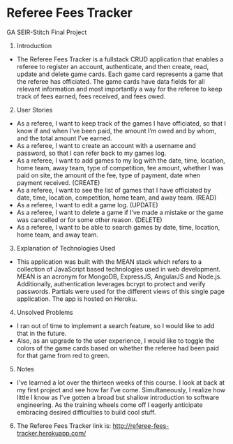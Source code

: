 # Referee Fees Tracker
GA SEIR-Stitch Final Project

1. Introduction
  - The Referee Fees Tracker is a fullstack CRUD application that enables a referee to register an account, authenticate, and then create, read, update and delete game cards. Each game card represents a game that the referee has officiated. The game cards have data fields for all relevant information and most importantly a way for the referee to keep track of fees earned, fees received, and fees owed.

2. User Stories
  - As a referee, I want to keep track of the games I have officiated, so that I know if and when I’ve been paid, the amount I’m owed and by whom, and the total amount I’ve earned.
  - As a referee, I want to create an account with a username and password, so that I can refer back to my games log.
  - As a referee, I want to add games to my log with the date, time, location, home team, away team, type of competition, fee amount, whether I was paid on site, the amount of the fee, type of payment, date when payment received. (CREATE)
  - As a referee, I want to see the list of games that I have officiated by date, time, location, competition, home team, and away team. (READ)
  - As a referee, I want to edit a game log. (UPDATE)
  - As a referee, I want to delete a game if I’ve made a mistake or the game was cancelled or for some other reason. (DELETE)
  - As a referee, I want to be able to search games by date, time, location, home team, and away team.

3. Explanation of Technologies Used
  - This application was built with the MEAN stack which refers to a collection of JavaScript based technologies used in web development. MEAN is an acronym for MongoDB, ExpressJS, AngularJS and Node.js. Additionally, authentication leverages bcrypt to protect and verify passwords. Partials were used for the different views of this single page application. The app is hosted on Heroku.

4. Unsolved Problems
  - I ran out of time to implement a search feature, so I would like to add that in the future.
  - Also, as an upgrade to the user experience, I would like to toggle the colors of the game cards based on whether the referee had been paid for that game from red to green.

5. Notes
  - I've learned a lot over the thirteen weeks of this course. I look at back at my first project and see how far I've come. Simultaneously, I realize how little I know as I've gotten a broad but shallow introduction to software engineering. As the training wheels come off I eagerly anticipate embracing desired difficulties to build cool stuff. 

6. The Referee Fees Tracker link is: http://referee-fees-tracker.herokuapp.com/
